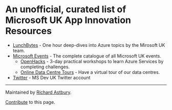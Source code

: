 # An unofficial, curated list of Microsoft UK App Innovation Resources

* [LunchBytes](https://learn.microsoft.com/en-us/shows/lunchbytes/) - One hour deep-dives into Azure topics by the Mirosoft UK team.
* [Microsoft Events](https://www.microsoft.com/en-gb/events/) - The complete catalogue of all Microsoft UK events.
  * [OpenHacks](https://www.microsoft.com/en-gb/events/#Workshop+Microsoft_Led+Microsoft_Azure+Microsoft_Azure_-_App_Modernisation) - 3-day practical workshops to learn Azure Services by completing challenges.
  * [Online Data Centre Tours](https://www.microsoft.com/en-gb/events/#Live_Webinar+Microsoft_Led+Online+Microsoft_Azure_-_Infrastructure) - Have a virtual tour of our data centres.
* [Twitter](https://twitter.com/msdevUK) - MS Dev UK Twitter account

---

Maintained by [Richard Astbury](https://twitter.com/richorama).

[Contribute](https://github.com/richorama/msuk) to this page.
